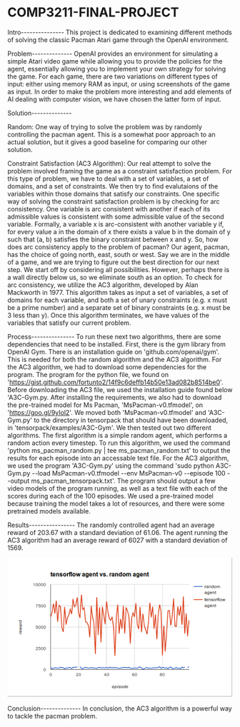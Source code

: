 # COMP3211-FINAL-PROJECT


Intro---------------
	This project is dedicated to examining different methods of solving the classic 
Pacman Atari game through the OpenAI environment.



Problem--------------
	OpenAI provides an environment for simulating a simple Atari video game while
allowing you to provide the policies for the agent, essentially allowing you
to implement your own strategy for solving the game. For each game, there are two
variations on different types of input: either using memory RAM as input, or using
screenshots of the game as input. In order to make the problem more interesting and
add elements of AI dealing with computer vision, we have chosen the latter form of input.




Solution--------------

Random:
One way of trying to solve the problem was by randomly controlling the pacman agent. This
is a somewhat poor approach to an actual solution, but it gives a good baseline for comparing
our other solution.


Constraint Satisfaction (AC3 Algorithm):
	Our real attempt to solve the problem involved framing the game as a constraint satisfaction problem.
For this type of problem, we have to deal with a set of variables, a set of domains, and a set of 
constraints. We then try to find evalutaions of the variables within those domains that satisfy our 
constraints.
	One specific way of solving the constraint satisfaction problem is by checking for arc consistency.
One variable is arc consistent with another if each of its admissible values is consistent with some admissible 
value of the second variable. Formally, a variable x is arc-consistent with another variable y if, for every 
value a in the domain of x there exists a value b in the domain of y such that (a, b)  satisfies the binary 
constraint between x and y.
	So, how does arc consistency apply to the problem of pacman? Our agent, pacman, has the choice of going
north, east, south or west. Say we are in the middle of a game, and we are trying to figure out the best direction
for our next step. We start off by considering all possibilities. However, perhaps there is a wall directly below
us, so we eliminate south as an option.
	To check for arc consistency, we utilize the AC3 algorithm, developed by Alan Mackworth in 1977. This
algorithm takes as input a set of variables, a set of domains for each variable, and both a set of unary
constraints (e.g. x must be a prime number) and a separate set of binary constraints (e.g. x must be 3 
less than y).
	Once this algorithm terminates, we have values of the variables that satisfy our current problem. 

Process---------------
	To run these next two algorithms, there are some dependencies that need to be installed. First, there is the gym library from OpenAI Gym. There is an installation guide	on 'github.com/openai/gym'. This is needed for both the random algorithm and the AC3 algorithm. 
	For the AC3 algorithm, we had to download some dependencies for the program. The program for the python file, we found on 'https://gist.github.com/fortunto2/14f9c6deffb14b50e13ad082b8514be0'. Before downloading the AC3 file, we used the installation guide found below 'A3C-Gym.py. After installing the requirements, we also had to download the pre-trained model for Ms Pacman, 'MsPacman-v0.tfmodel', on 'https://goo.gl/9yIol2'. We moved both 'MsPacman-v0.tfmodel' and 'A3C-Gym.py' to the directory in tensorpack that should have been downloaded, in  'tensorpack/examples/A3C-Gym'. 
	We then tested out two different algorithms. The first algorithm is a simple random agent, which performs a random action every timestep. To run this algorithm, we used the command 'python ms_pacman_random.py | tee ms_pacman_random.txt' to output the results for each episode into an accessable text file. 
	For the AC3 algorithm, we used the program 'A3C-Gym.py' using the command 'sudo python A3C-Gym.py --load MsPacman-v0.tfmodel --env MsPacman-v0 --episode 100 --output ms_pacman_tensorpack.txt'. The program should output a few video models of the program running, as well as a text file with each of the scores during each of the 100 episodes. We used a pre-trained model because training the model takes a lot of resources, and there were some pretrained models available. 





Results----------------
	The randomly controlled agent had an average reward of 203.67 with a standard deviation of 61.06. The agent running the AC3 algorithm had an average reward of 6027 with a standard deviation of 1569. 

![Alt text](https://github.com/ochurney/COMP3211-FINAL-PROJECT/blob/master/graph.png)



Conclusion--------------
	In conclusion, the AC3 algorithm is a powerful way to tackle the pacman problem.
